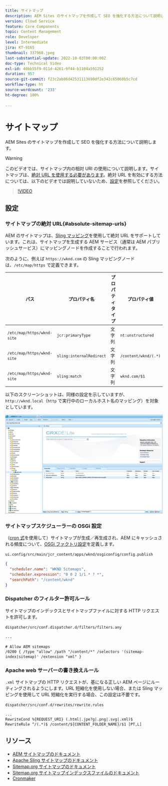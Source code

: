 ```yaml
---
title: サイトマップ
description: AEM Sites のサイトマップを作成して SEO を強化する方法について説明します。
version: Cloud Service
feature: Core Components
topic: Content Management
role: Developer
level: Intermediate
jira: KT-9165
thumbnail: 337960.jpeg
last-substantial-update: 2022-10-03T00:00:00Z
doc-type: Technical Video
exl-id: 40bb55f9-011d-4261-9f44-b1104a591252
duration: 957
source-git-commit: f23c2ab86d42531113690df2e342c65060b5c7cd
workflow-type: ht
source-wordcount: '233'
ht-degree: 100%

---
```


# サイトマップ

AEM Sites のサイトマップを作成して SEO を強化する方法について説明します。

>[!WARNING]
>
>このビデオでは、サイトマップ内の相対 URI の使用について説明します。サイトマップは、[絶対 URL を使用する必要があります](https://sitemaps.org/protocol.html)。絶対 URL を有効にする方法については、以下のビデオでは説明していないため、[設定](#absolute-sitemap-urls)を参照してください。

>[!VIDEO](https://video.tv.adobe.com/v/337960?quality=12&learn=on)

## 設定

### サイトマップの絶対 URL{#absolute-sitemap-urls}

AEM のサイトマップは、[Sling マッピング](https://sling.apache.org/documentation/the-sling-engine/mappings-for-resource-resolution.html)を使用して絶対 URL をサポートしています。これは、サイトマップを生成する AEM サービス（通常は AEM パブリッシュサービス）にマッピングノードを作成することで行われます。

次のように、例えば `https://wknd.com` の Sling マッピングノードは、`/etc/map/https` で定義できます。

| パス  | プロパティ名 | プロパティタイプ | プロパティ値 |
|------|----------|---------------|-------|
| `/etc/map/https/wknd-site` | `jcr:primaryType` | 文字列 | `nt:unstructured` |
| `/etc/map/https/wknd-site` | `sling:internalRedirect` | 文字列 | `/content/wknd/(.*)` |
| `/etc/map/https/wknd-site` | `sling:match` | 文字列 | `wknd.com/$1` |

以下のスクリーンショットは、同様の設定を示していますが、`http://wknd.local`（`http` で実行中のローカルホスト名のマッピング）を対象としています。

![サイトマップの絶対 URL の設定](../assets/sitemaps/sitemaps-absolute-urls.jpg)


### サイトマップスケジューラーの OSGi 設定

（[cron 式](http://www.cronmaker.com/)を使用して）サイトマップが生成／再生成され、AEM にキャッシュされる頻度について、[OSGi ファクトリ設定](http://localhost:4502/system/console/configMgr/org.apache.sling.sitemap.impl.SitemapScheduler)を定義します。

`ui.config/src/main/jcr_content/apps/wknd/osgiconfig/config.publish`

```json
{
  "scheduler.name": "WKND Sitemaps",
  "scheduler.expression": "0 0 2 1/1 * ? *",
  "searchPath": "/content/wknd"
}
```

### Dispatcher のフィルター許可ルール

サイトマップのインデックスとサイトマップファイルに対する HTTP リクエストを許可します。

`dispatcher/src/conf.dispatcher.d/filters/filters.any`

```
...

# Allow AEM sitemaps
/0200 { /type "allow" /path "/content/*" /selectors '(sitemap-index|sitemap)' /extension "xml" }
```

### Apache web サーバーの書き換えルール

`.xml` サイトマップの HTTP リクエストが、基になる正しい AEM ページにルーティングされるようにします。URL 短縮化を使用しない場合、または Sling マッピングを使用して URL 短縮化を実行する場合、この設定は不要です。

`dispatcher/src/conf.d/rewrites/rewrite.rules`

```
...
RewriteCond %{REQUEST_URI} (.html|.jpe?g|.png|.svg|.xml)$
RewriteRule ^/(.*)$ /content/${CONTENT_FOLDER_NAME}/$1 [PT,L]
```

## リソース

+ [AEM サイトマップのドキュメント](https://experienceleague.adobe.com/docs/experience-manager-cloud-service/content/overview/seo-and-url-management.html?lang=ja)
+ [Apache Sling サイトマップのドキュメント](https://github.com/apache/sling-org-apache-sling-sitemap#readme)
+ [Sitemap.org サイトマップのドキュメント](https://www.sitemaps.org/protocol.html)
+ [Sitemap.org サイトマップインデックスファイルのドキュメント](https://www.sitemaps.org/protocol.html#index)
+ [Cronmaker](http://www.cronmaker.com/)